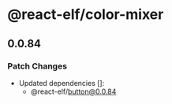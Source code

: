 # @react-elf/color-mixer

## 0.0.84

### Patch Changes

- Updated dependencies []:
  - @react-elf/button@0.0.84

